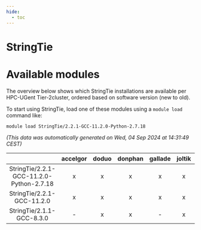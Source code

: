 ```yaml
---
hide:
  - toc
---
```


StringTie
=========

# Available modules


The overview below shows which StringTie installations are available per HPC-UGent Tier-2cluster, ordered based on software version (new to old).

To start using StringTie, load one of these modules using a `module load` command like:

```shell
module load StringTie/2.2.1-GCC-11.2.0-Python-2.7.18
```

*(This data was automatically generated on Wed, 04 Sep 2024 at 14:31:49 CEST)*  

| |accelgor|doduo|donphan|gallade|joltik|shinx|skitty|
| :---: | :---: | :---: | :---: | :---: | :---: | :---: | :---: |
|StringTie/2.2.1-GCC-11.2.0-Python-2.7.18|x|x|x|x|x|-|x|
|StringTie/2.2.1-GCC-11.2.0|x|x|x|x|x|-|x|
|StringTie/2.1.1-GCC-8.3.0|-|x|x|-|x|-|-|
